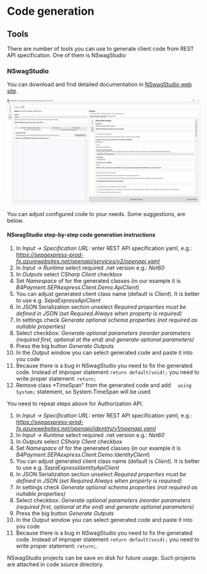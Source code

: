 # Code generation

## Tools

There are number of tools you can use to generate client code from REST API specification. One of them is NSwagStudio

### NSwagStudio

You can download and find detailed documentation in [NSwagStudio web site](https://github.com/RicoSuter/NSwag/wiki/NSwagStudio).

![NSwagStudio](Images/NSwagStudio.png)

You can adjust configured code to your needs. Some suggestions, are below.

#### NSwagStudio step-by-step code generation instructions

1. In *Input -> Specification URL:* enter REST API specification yaml, e.g.:
   *<https://sepaexpress-prod-fx.azurewebsites.net/openapi/services/v2/openapi.yaml>*
1. In *Input -> Runtime* select required .net version e.g.: *Net60*
1. In *Outputs* select *CSharp Client* checkbox
1. Set *Namespace* of for the generated classes (in our example it is *B4Payment.SEPAexpress.Client.Demo.ApiClient*)
1. You can adjust generated client class name (default is *Client*). It is better to use e.g. *SepaExpressApiClient*
1. In JSON Serialization section unselect *Required properties must be defined in JSON (set Required.Always when property is required)*
1. In settings check *Generate optional schema properties (not required as nullable properties)*
1. Select checkbox: *Generate optional parameters (reorder parameters (required first, optional at the end) and generate optional parameters)*
1. Press the big button *Generate Outputs*
1. In the *Output* window you can select generated code and paste it into you code
1. Because there is a bug in NSwagStudio you need to fix the generated code.    Instead of improper statement ```return default(void);``` you need to write proper statement: ```return;```
1. Remove class *TimeSpan" from the generated code and add ```	using System;``` statement, so System.TimeSpan will be used

You need to repeat steps above for Authorization API.

1. In *Input -> Specification URL:* enter REST API specification yaml, e.g.:
   *<https://sepaexpress-prod-fx.azurewebsites.net/openapi/identity/v1/openapi.yaml>*
1. In *Input -> Runtime* select required .net version e.g.: *Net60*
1. In *Outputs* select *CSharp Client* checkbox
1. Set *Namespace* of for the generated classes (in our example it is *B4Payment.SEPAexpress.Client.Demo.IdentityClient*)
1. You can adjust generated client class name (default is *Client*). It is better to use e.g. *SepaExpressIdentityApiClient*
1. In JSON Serialization section unselect *Required properties must be defined in JSON (set Required.Always when property is required)*
1. In settings check *Generate optional schema properties (not required as nullable properties)*
1. Select checkbox: *Generate optional parameters (reorder parameters (required first, optional at the end) and generate optional parameters)*
1. Press the big button *Generate Outputs*
1. In the *Output* window you can select generated code and paste it into you code
1. Because there is a bug in NSwagStudio you need to fix the generated code.    Instead of improper statement ```return default(void);``` you need to write proper statement: ```return;```.

NSwagStudio projects can be save on disk for future usage. Such projects are attached in code source directory.
